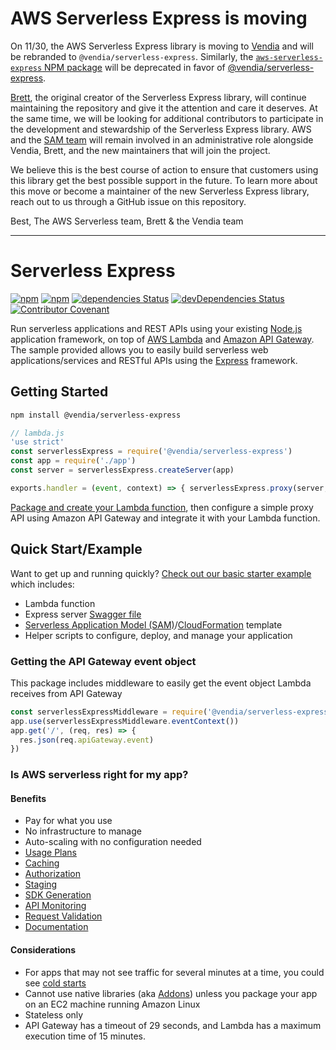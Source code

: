 # AWS Serverless Express is moving

On 11/30, the AWS Serverless Express library is moving to [Vendia](https://github.com/vendia/serverless-express) and will be rebranded to `@vendia/serverless-express`. Similarly, the [`aws-serverless-express` NPM package](https://www.npmjs.com/package/aws-serverless-express) will be deprecated in favor of [@vendia/serverless-express](https://www.npmjs.com/package/@vendia/serverless-express). 

[Brett](https://github.com/brettstack), the original creator of the Serverless Express library, will continue maintaining the repository and give it the attention and care it deserves. At the same time, we will be looking for additional contributors to participate in the development and stewardship of the Serverless Express library. AWS and the [SAM team](https://github.com/aws/aws-sam-cli) will remain involved in an administrative role alongside Vendia, Brett, and the new maintainers that will join the project.

We believe this is the best course of action to ensure that customers using this library get the best possible support in the future. To learn more about this move or become a maintainer of the new Serverless Express library, reach out to us through a GitHub issue on this repository. 

Best,
  The AWS Serverless team, Brett & the Vendia team

---

# Serverless Express

[![npm](https://img.shields.io/npm/v/@vendia/serverless-express.svg)]() [![npm](https://img.shields.io/npm/dm/@vendia/serverless-express.svg)]() [![dependencies Status](https://david-dm.org/vendia/serverless-express/status.svg)](https://david-dm.org/vendia/serverless-express) [![devDependencies Status](https://david-dm.org/vendia/serverless-express/dev-status.svg)](https://david-dm.org/vendia/serverless-express?type=dev) [![Contributor Covenant](https://img.shields.io/badge/Contributor%20Covenant-v2.0%20adopted-ff69b4.svg)](code_of_conduct.md)


Run serverless applications and REST APIs using your existing [Node.js](https://nodejs.org/) application framework, on top of [AWS Lambda](https://aws.amazon.com/lambda/) and [Amazon API Gateway](https://aws.amazon.com/api-gateway/). The sample provided allows you to easily build serverless web applications/services and RESTful APIs using the [Express](https://expressjs.com/) framework.

## Getting Started

```bash
npm install @vendia/serverless-express
```

```js
// lambda.js
'use strict'
const serverlessExpress = require('@vendia/serverless-express')
const app = require('./app')
const server = serverlessExpress.createServer(app)

exports.handler = (event, context) => { serverlessExpress.proxy(server, event, context) }
```

[Package and create your Lambda function](http://docs.aws.amazon.com/lambda/latest/dg/nodejs-create-deployment-pkg.html), then configure a simple proxy API using Amazon API Gateway and integrate it with your Lambda function.

## Quick Start/Example

Want to get up and running quickly? [Check out our basic starter example](examples/basic-starter) which includes:

 - Lambda function
 - Express server
 [Swagger file](http://swagger.io/specification/)
 - [Serverless Application Model (SAM)](https://github.com/awslabs/serverless-application-model)/[CloudFormation](https://aws.amazon.com/cloudformation/aws-cloudformation-templates/) template
 - Helper scripts to configure, deploy, and manage your application

### Getting the API Gateway event object
This package includes middleware to easily get the event object Lambda receives from API Gateway

```js
const serverlessExpressMiddleware = require('@vendia/serverless-express/middleware')
app.use(serverlessExpressMiddleware.eventContext())
app.get('/', (req, res) => {
  res.json(req.apiGateway.event)
})
```

### Is AWS serverless right for my app?

#### Benefits

 - Pay for what you use
 - No infrastructure to manage
 - Auto-scaling with no configuration needed
 - [Usage Plans](http://docs.aws.amazon.com/apigateway/latest/developerguide/api-gateway-api-usage-plans.html)
 - [Caching](http://docs.aws.amazon.com/apigateway/latest/developerguide/api-gateway-caching.html)
 - [Authorization](http://docs.aws.amazon.com/apigateway/latest/developerguide/apigateway-control-access-to-api.html)
 - [Staging](http://docs.aws.amazon.com/apigateway/latest/developerguide/how-to-deploy-api.html)
 - [SDK Generation](http://docs.aws.amazon.com/apigateway/latest/developerguide/how-to-generate-sdk.html)
 - [API Monitoring](http://docs.aws.amazon.com/apigateway/latest/developerguide/monitoring-cloudwatch.html)
 - [Request Validation](http://docs.aws.amazon.com/apigateway/latest/developerguide/api-gateway-method-request-validation.html)
 - [Documentation](http://docs.aws.amazon.com/apigateway/latest/developerguide/api-gateway-documenting-api.html)

#### Considerations

 - For apps that may not see traffic for several minutes at a time, you could see [cold starts](https://aws.amazon.com/blogs/compute/container-reuse-in-lambda/)
 - Cannot use native libraries (aka [Addons](https://nodejs.org/api/addons.html)) unless you package your app on an EC2 machine running Amazon Linux
 - Stateless only
 - API Gateway has a timeout of 29 seconds, and Lambda has a maximum execution time of 15 minutes.
